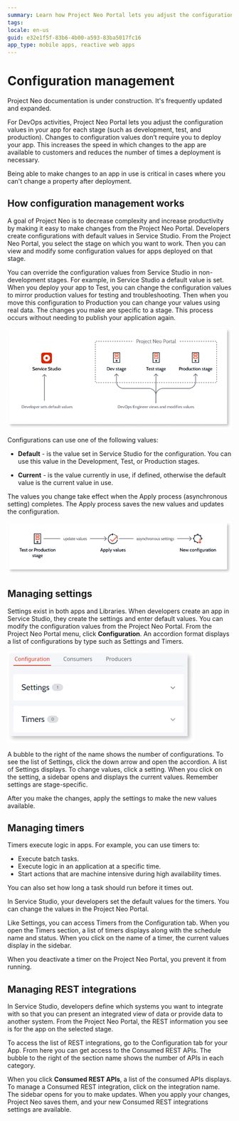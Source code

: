 ```yaml
---
summary: Learn how Project Neo Portal lets you adjust the configuration values for stages like development, testing, or production.
tags:
locale: en-us
guid: e32e1f5f-83b6-4b00-a593-83ba5017fc16
app_type: mobile apps, reactive web apps
---
```


# Configuration management

<div class="info" markdown="1">

Project Neo documentation is under construction. It's frequently updated and expanded.

</div>

For DevOps activities, Project Neo Portal lets you adjust the configuration values in your app for each stage (such as development, test, and production). Changes to configuration values don’t require you to deploy your app. This increases the speed in which changes to the app are available to customers and reduces the number of times a deployment is necessary.

Being able to make changes to an app in use is critical in cases where you can't change a property after deployment.

## How configuration management works

A goal of Project Neo is to decrease complexity and increase productivity by making it easy to make changes from the Project Neo Portal. Developers create configurations with default values in Service Studio. From the Project Neo Portal, you select the stage on which you want to work. Then you can view and modify some configuration values for apps deployed on that stage.

You can override the configuration values from Service Studio in non-development stages. For example, in Service Studio a default value is set. When you deploy your app to Test, you can change the configuration values to mirror production values for testing and troubleshooting. Then when you move this configuration to Production you can change your values using real data. The changes you make are specific to a stage. This process occurs without needing to publish your application again.

![How configuration management works](images/configuration-management-works-diag.png "How configuration management works")

Configurations can use one of the following values:

* **Default** - is the value set in Service Studio for the configuration. You can use this value in the Development, Test, or Production stages.

* **Current** - is the value currently in use, if defined, otherwise the default value is the current value in use.

The values you change take effect when the Apply process (asynchronous setting) completes. The Apply process saves the new values and updates the configuration.

![Apply configurations](images/apply-changes-process-diag.png "Apply configurations")

## Managing settings

Settings exist in both apps and Libraries. When developers create an app in Service Studio, they create the settings and enter default values. You can modify the configuration values from the Project Neo Portal. From the Project Neo Portal menu, click **Configuration**. An accordion format displays a list of configurations by type such as Settings and Timers.

![Configuration management screen](images/configuration-menu-pl.png "Configuration management screen")

A bubble to the right of the name shows the number of configurations. To see the list of Settings, click the down arrow and open the accordion. A list of Settings displays. To change values, click a setting. When you click on the setting, a sidebar opens and displays the current values. Remember settings are stage-specific.

After you make the changes, apply the settings to make the new values available.

## Managing timers

Timers execute logic in apps. For example, you can use timers to:

* Execute batch tasks.
* Execute logic in an application at a specific time.
* Start actions that are machine intensive during high availability times.

You can also set how long a task should run before it times out.

In Service Studio, your developers set the default values for the timers. You can change the values in the Project Neo Portal.

Like Settings, you can access Timers from the Configuration tab. When you open the Timers section, a list of timers displays along with the schedule name and status. When you click on the name of a timer, the current values display in the sidebar.

<div class="info" markdown="1">

When you deactivate a timer on the Project Neo Portal, you prevent it from running.

</div>

## Managing REST integrations

In Service Studio, developers define which systems you want to integrate with so that you can present an integrated view of data or provide data to another system. From the Project Neo Portal, the REST information you see is for the app on the selected stage.

To access the list of REST integrations, go to the Configuration tab for your App. From here you can get access to the Consumed REST APIs. The bubble to the right of the section name shows the number of APIs in each category.

When you click **Consumed REST APIs**, a list of the consumed APIs displays. To manage a Consumed REST integration, click on the integration name. The sidebar opens for you to make updates. When you apply your changes, Project Neo saves them, and your new Consumed REST integrations settings are available.
